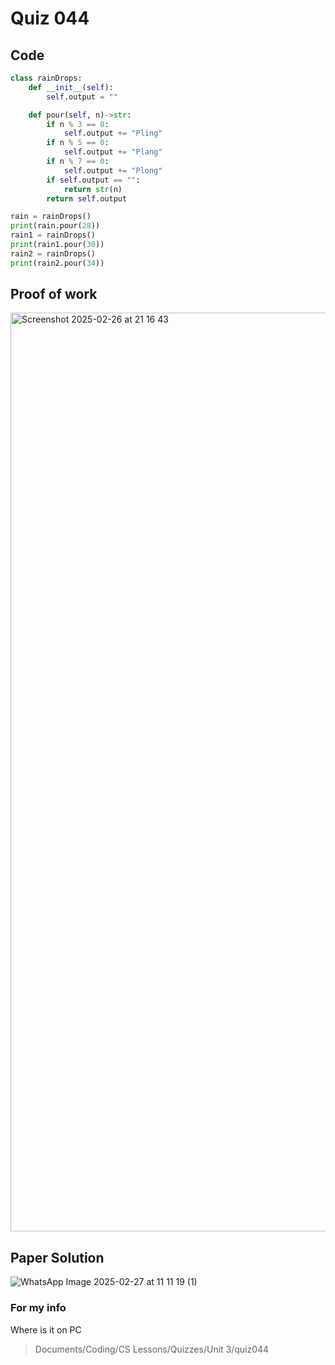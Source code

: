 # Quiz 044

## Code
```.py
class rainDrops:
    def __init__(self):
        self.output = ""

    def pour(self, n)->str:
        if n % 3 == 0:
            self.output += "Pling"
        if n % 5 == 0:
            self.output += "Plang"
        if n % 7 == 0:
            self.output += "Plong"
        if self.output == "":
            return str(n)
        return self.output

rain = rainDrops()
print(rain.pour(28))
rain1 = rainDrops()
print(rain1.pour(30))
rain2 = rainDrops()
print(rain2.pour(34))
```

## Proof of work
<img width="1470" alt="Screenshot 2025-02-26 at 21 16 43" src="https://github.com/user-attachments/assets/eb4fe2dd-bcfe-4245-a012-0e3548df1cda" />

## Paper Solution
![WhatsApp Image 2025-02-27 at 11 11 19 (1)](https://github.com/user-attachments/assets/00a79872-1de5-4466-9cd0-04198702dc86)


### For my info
Where is it on PC
>Documents/Coding/CS Lessons/Quizzes/Unit 3/quiz044

